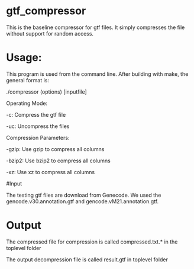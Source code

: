 # gtf_compressor
This is the baseline compressor for gtf files. It simply compresses the file without support for random access.

# Usage:
This program is used from the command line. After building with make, the general format is:

./compressor (options)  [inputfile]


Operating Mode:

-c:           Compress the gtf file

-uc:          Uncompress the files 

Compression Parameters:

-gzip:        Use gzip to compress all columns

-bzip2:       Use bzip2 to compress all columns

-xz:          Use xz to compress all columns

#Input

The testing gtf files are download from Genecode. We used the gencode.v30.annotation.gtf and gencode.vM21.annotation.gtf.

# Output
The compressed file for compression is called compressed.txt.* in the toplevel folder

The output decompression file is called result.gtf in toplevel folder


